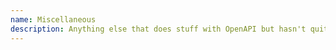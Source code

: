```yaml
---
name: Miscellaneous
description: Anything else that does stuff with OpenAPI but hasn't quite got enough to warrant its own category.
---
```

